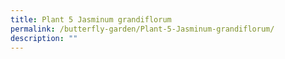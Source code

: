 ```yaml
---
title: Plant 5 Jasminum grandiflorum
permalink: /butterfly-garden/Plant-5-Jasminum-grandiflorum/
description: ""
---
```

